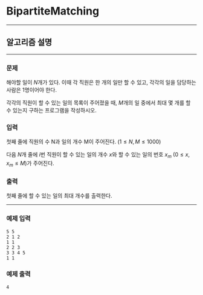 # BipartiteMatching
---
## 알고리즘 설명

---
### 문제
해야할 일이 $N$개가 있다. 이때 각 직원은 한 개의 일만 할 수 있고, 각각의 일을 담당하는 사람은 1명이어야 한다.

각각의 직원이 할 수 있는 일의 목록이 주어졌을 때, $M$개의 일 중에서 최대 몇 개를 할 수 있는지 구하는 프로그램을 작성하시오.

### 입력
첫째 줄에 직원의 수 N과 일의 개수 M이 주어진다. $(1 ≤ N,M ≤ 1000)$

다음 $N$개 줄에 $i$번 직원이 할 수 있는 일의 개수 $x$와 할 수 있는 일의 번호 $x_m$ $(0 ≤ x,x_m ≤ M)$가 주어진다.

### 출력
첫째 줄에 할 수 있는 일의 최대 개수를 출력한다.

---
### 예제 입력
```
5 5
2 1 2
1 1
2 2 3
3 3 4 5
1 1
```

### 예제 출력
```
4
```